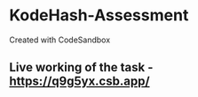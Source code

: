 # KodeHash-Assessment
Created with CodeSandbox

Live working of the task - https://q9g5yx.csb.app/
-